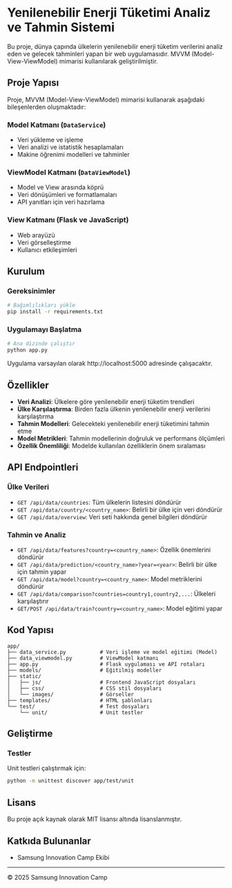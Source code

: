 # Yenilenebilir Enerji Tüketimi Analiz ve Tahmin Sistemi

Bu proje, dünya çapında ülkelerin yenilenebilir enerji tüketim verilerini analiz eden ve gelecek tahminleri yapan bir web uygulamasıdır. MVVM (Model-View-ViewModel) mimarisi kullanılarak geliştirilmiştir.

## Proje Yapısı

Proje, MVVM (Model-View-ViewModel) mimarisi kullanarak aşağıdaki bileşenlerden oluşmaktadır:

### Model Katmanı (`DataService`)
- Veri yükleme ve işleme
- Veri analizi ve istatistik hesaplamaları
- Makine öğrenimi modelleri ve tahminler

### ViewModel Katmanı (`DataViewModel`)
- Model ve View arasında köprü
- Veri dönüşümleri ve formatlamaları
- API yanıtları için veri hazırlama

### View Katmanı (Flask ve JavaScript)
- Web arayüzü
- Veri görselleştirme
- Kullanıcı etkileşimleri

## Kurulum

### Gereksinimler

```bash
# Bağımlılıkları yükle
pip install -r requirements.txt
```

### Uygulamayı Başlatma

```bash
# Ana dizinde çalıştır
python app.py
```

Uygulama varsayılan olarak http://localhost:5000 adresinde çalışacaktır.

## Özellikler

- **Veri Analizi**: Ülkelere göre yenilenebilir enerji tüketim trendleri
- **Ülke Karşılaştırma**: Birden fazla ülkenin yenilenebilir enerji verilerini karşılaştırma
- **Tahmin Modelleri**: Gelecekteki yenilenebilir enerji tüketimini tahmin etme
- **Model Metrikleri**: Tahmin modellerinin doğruluk ve performans ölçümleri
- **Özellik Önemliliği**: Modelde kullanılan özelliklerin önem sıralaması

## API Endpointleri

### Ülke Verileri

- `GET /api/data/countries`: Tüm ülkelerin listesini döndürür
- `GET /api/data/country/<country_name>`: Belirli bir ülke için veri döndürür
- `GET /api/data/overview`: Veri seti hakkında genel bilgileri döndürür

### Tahmin ve Analiz

- `GET /api/data/features?country=<country_name>`: Özellik önemlerini döndürür
- `GET /api/data/prediction/<country_name>?year=<year>`: Belirli bir ülke için tahmin yapar
- `GET /api/data/model?country=<country_name>`: Model metriklerini döndürür
- `GET /api/data/comparison?countries=country1,country2,...`: Ülkeleri karşılaştırır
- `GET/POST /api/data/train?country=<country_name>`: Model eğitimi yapar

## Kod Yapısı

```
app/
├── data_service.py           # Veri işleme ve model eğitimi (Model)
├── data_viewmodel.py         # ViewModel katmanı
├── app.py                    # Flask uygulaması ve API rotaları
├── models/                   # Eğitilmiş modeller
├── static/
│   ├── js/                   # Frontend JavaScript dosyaları
│   ├── css/                  # CSS stil dosyaları
│   └── images/               # Görseller
├── templates/                # HTML şablonları
└── test/                     # Test dosyaları
    └── unit/                 # Unit testler
```

## Geliştirme

### Testler

Unit testleri çalıştırmak için:

```bash
python -m unittest discover app/test/unit
```

## Lisans

Bu proje açık kaynak olarak MIT lisansı altında lisanslanmıştır.

## Katkıda Bulunanlar

- Samsung Innovation Camp Ekibi

---

© 2025 Samsung Innovation Camp 